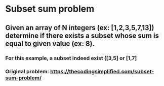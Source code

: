 # Subset sum problem
## Given an array of N integers (ex: [1,2,3,5,7,13]) determine if there exists a subset whose sum is equal to given value (ex: 8). 
### For this example, a subset indeed exist ([3,5] or [1,7]
### Original problem: https://thecodingsimplified.com/subset-sum-problem/


